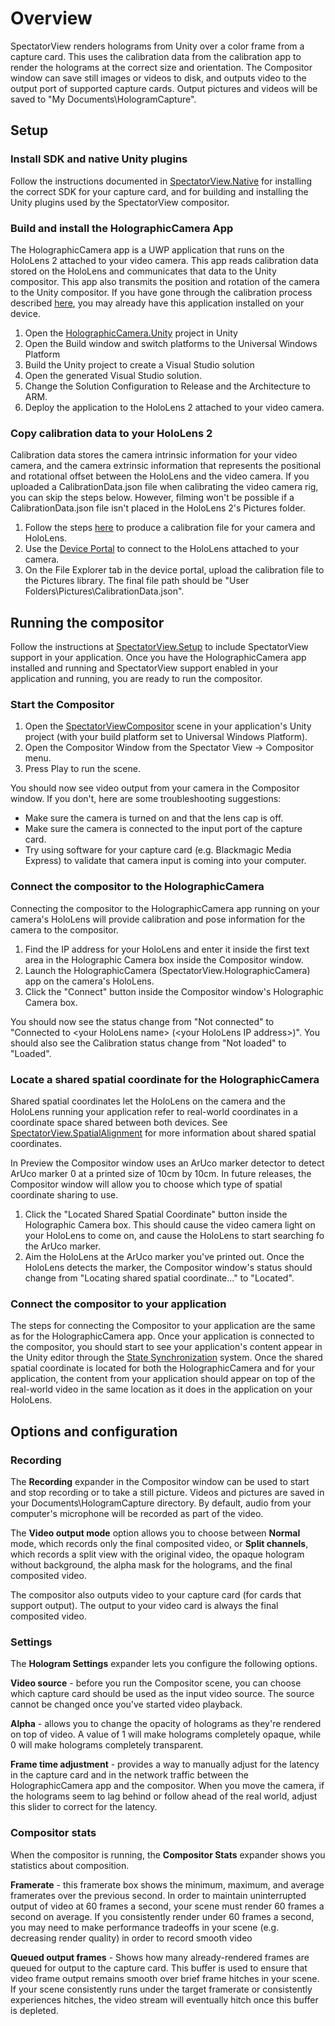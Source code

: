 # Overview

SpectatorView renders holograms from Unity over a color frame from a capture card.  This uses the calibration data from the calibration app to render the holograms at the correct size and orientation. The Compositor window can save still images or videos to disk, and outputs video to the output port of supported capture cards. Output pictures and videos will be saved to "My Documents\HologramCapture\".

## Setup

### Install SDK and native Unity plugins

Follow the instructions documented in [SpectatorView.Native](../../../../../SpectatorView.Native/README.md) for installing the correct SDK for your capture card, and for building and installing the Unity plugins used by the SpectatorView compositor.

### Build and install the HolographicCamera App

The HolographicCamera app is a UWP application that runs on the HoloLens 2 attached to your video camera. This app reads calibration data stored on the HoloLens and communicates that data to the Unity compositor. This app also transmits the position and rotation of the camera to the Unity compositor. If you have gone through the calibration process described [here](../../../../../../doc/SpectatorView.Setup.VideoCamera.md), you may already have this application installed on your device.

1. Open the [HolographicCamera.Unity](../../../../../HolographicCamera.Unity/) project in Unity
2. Open the Build window and switch platforms to the Universal Windows Platform
3. Build the Unity project to create a Visual Studio solution
4. Open the generated Visual Studio solution.
5. Change the Solution Configuration to Release and the Architecture to ARM.
6. Deploy the application to the HoloLens 2 attached to your video camera.

### Copy calibration data to your HoloLens 2

Calibration data stores the camera intrinsic information for your video camera, and the camera extrinsic information that represents the positional and rotational offset between the HoloLens and the video camera. If you uploaded a CalibrationData.json file when calibrating the video camera rig, you can skip the steps below. However, filming won't be possible if a CalibrationData.json file isn't placed in the HoloLens 2's Pictures folder.

1. Follow the steps [here](../../../../../../doc/SpectatorView.Setup.VideoCamera.md) to produce a calibration file for your camera and HoloLens.
2. Use the [Device Portal](https://docs.microsoft.com/en-us/windows/uwp/debug-test-perf/device-portal-hololens) to connect to the HoloLens attached to your camera.
3. On the File Explorer tab in the device portal, upload the calibration file to the Pictures library. The final file path should be "User Folders\Pictures\CalibrationData.json".

## Running the compositor

Follow the instructions at [SpectatorView.Setup](../../../../../../doc/SpectatorView.Setup.md) to include SpectatorView support in your application. Once you have the HolographicCamera app installed and running and SpectatorView support enabled in your application and running, you are ready to run the compositor.

### Start the Compositor

1. Open the [SpectatorViewCompositor](../../../SpectatorView.Editor/Scenes/SpectatorViewCompositor.unity) scene in your application's Unity project (with your build platform set to Universal Windows Platform).
2. Open the Compositor Window from the Spectator View -> Compositor menu.
3. Press Play to run the scene.

You should now see video output from your camera in the Compositor window. If you don't, here are some troubleshooting suggestions:

- Make sure the camera is turned on and that the lens cap is off.
- Make sure the camera is connected to the input port of the capture card.
- Try using software for your capture card (e.g. Blackmagic Media Express) to validate that camera input is coming into your computer.

### Connect the compositor to the HolographicCamera

Connecting the compositor to the HolographicCamera app running on your camera's HoloLens will provide calibration and pose information for the camera to the compositor.

1. Find the IP address for your HoloLens and enter it inside the first text area in the Holographic Camera box inside the Compositor window.
2. Launch the HolographicCamera (SpectatorView.HolographicCamera) app on the camera's HoloLens.
3. Click the "Connect" button inside the Compositor window's Holographic Camera box.

You should now see the status change from "Not connected" to "Connected to &lt;your HoloLens name&gt; (&lt;your HoloLens IP address&gt;)". You should also see the Calibration status change from "Not loaded" to "Loaded".

### Locate a shared spatial coordinate for the HolographicCamera

Shared spatial coordinates let the HoloLens on the camera and the HoloLens running your application refer to real-world coordinates in a coordinate space shared between both devices. See [SpectatorView.SpatialAlignment](../../../SpatialAlignment/README.md) for more information about shared spatial coordinates.

In Preview the Compositor window uses an ArUco marker detector to detect ArUco marker 0 at a printed size of 10cm by 10cm. In future releases, the Compositor window will allow you to choose which type of spatial coordinate sharing to use.

1. Click the "Located Shared Spatial Coordinate" button inside the Holographic Camera box. This should cause the video camera light on your HoloLens to come on, and cause the HoloLens to start searching fo the ArUco marker.
2. Aim the HoloLens at the ArUco marker you've printed out. Once the HoloLens detects the marker, the Compositor window's status should change from "Locating shared spatial coordinate..." to "Located".

### Connect the compositor to your application

The steps for connecting the Compositor to your application are the same as for the HolographicCamera app. Once your application is connected to the compositor, you should start to see your application's content appear in the Unity editor through the [State Synchronization](../StateSynchronization/README.md) system. Once the shared spatial coordinate is located for both the HolographicCamera and for your application, the content from your application should appear on top of the real-world video in the same location as it does in the application on your HoloLens.

## Options and configuration

### Recording

The **Recording** expander in the Compositor window can be used to start and stop recording or to take a still picture. Videos and pictures are saved in your Documents\HologramCapture directory. By default, audio from your computer's microphone will be recorded as part of the video.

The **Video output mode** option allows you to choose between **Normal** mode, which records only the final composited video, or **Split channels**, which records a split view with the original video, the opaque hologram without background, the alpha mask for the holograms, and the final composited video.

The compositor also outputs video to your capture card (for cards that support output). The output to your video card is always the final composited video.

### Settings

The **Hologram Settings** expander lets you configure the following options.

**Video source** - before you run the Compositor scene, you can choose which capture card should be used as the input video source. The source cannot be changed once you've started video playback.

**Alpha** - allows you to change the opacity of holograms as they're rendered on top of video. A value of 1 will make holograms completely opaque, while 0 will make holograms completely transparent.

**Frame time adjustment** - provides a way to manually adjust for the latency in the capture card and in the network traffic between the HolographicCamera app and the compositor. When you move the camera, if the holograms seem to lag behind or follow ahead of the real world, adjust this slider to correct for the latency.

### Compositor stats

When the compositor is running, the **Compositor Stats** expander shows you statistics about composition.

**Framerate** - this framerate box shows the minimum, maximum, and average framerates over the previous second. In order to maintain uninterrupted output of video at 60 frames a second, your scene must render 60 frames a second on average. If you consistently render under 60 frames a second, you may need to make performance tradeoffs in your scene (e.g. decreasing render quality) in order to record smooth video

**Queued output frames** - Shows how many already-rendered frames are queued for output to the capture card. This buffer is used to ensure that video frame output remains smooth over brief frame hitches in your scene. If your scene consistently runs under the target framerate or consistently experiences hitches, the video stream will eventually hitch once this buffer is depleted.
